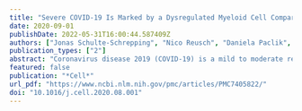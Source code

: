 ```yaml
---
title: "Severe COVID-19 Is Marked by a Dysregulated Myeloid Cell Compartment"
date: 2020-09-01
publishDate: 2022-05-31T16:00:44.587409Z
authors: ["Jonas Schulte-Schrepping", "Nico Reusch", "Daniela Paclik", "Kevin Baßler", "Stephan Schlickeiser", "Bowen Zhang", "Benjamin Krämer", "Tobias Krammer", "Sophia Brumhard", "Lorenzo Bonaguro", "Elena De Domenico", "Daniel Wendisch", "Martin Grasshoff", "Theodore S. Kapellos", "Michael Beckstette", "Tal Pecht", "Adem Saglam", "Oliver Dietrich", "Henrik E. Mei", "Axel R. Schulz", "Claudia Conrad", "Désirée Kunkel", "Ehsan Vafadarnejad", "Cheng-Jian Xu", "Arik Horne", "Miriam Herbert", "Anna Drews", "Charlotte Thibeault", "Moritz Pfeiffer", "Stefan Hippenstiel", "Andreas Hocke", "Holger Müller-Redetzky", "Katrin-Moira Heim", "Felix Machleidt", "Alexander Uhrig", "Laure Bosquillon de Jarcy", "Linda Jürgens", "Miriam Stegemann", "Christoph R. Glösenkamp", "Hans-Dieter Volk", "Christine Goffinet", "Markus Landthaler", "Emanuel Wyler", "Philipp Georg", "Maria Schneider", "Chantip Dang-Heine", "Nick Neuwinger", "Kai Kappert", "Rudolf Tauber", "Victor Corman", "Jan Raabe", "Kim Melanie Kaiser", "Michael To Vinh", "Gereon Rieke", "Christian Meisel", "Thomas Ulas", "Matthias Becker", "Robert Geffers", "Martin Witzenrath", "Christian Drosten", "Norbert Suttorp", "Christof von Kalle", "Florian Kurth", "Kristian Händler", "Joachim L. Schultze", "Anna C. Aschenbrenner", "Yang Li", "Jacob Nattermann", "Birgit Sawitzki", "Antoine-Emmanuel Saliba", "Leif Erik Sander"]
publication_types: ["2"]
abstract: "Coronavirus disease 2019 (COVID-19) is a mild to moderate respiratory tract infection, however, a subset of patients progress to severe disease and respiratory failure. The mechanism of protective immunity in mild forms and the pathogenesis of severe COVID-19 associated with increased neutrophil counts and dysregulated immune responses remain unclear. In a dual-center, two-cohort study, we combined single-cell RNA-sequencing and single-cell proteomics of whole-blood and peripheral-blood mononuclear cells to determine changes in immune cell composition and activation in mild versus severe COVID-19 (242 samples from 109 individuals) over time. HLA-DRhiCD11chi inflammatory monocytes with an interferon-stimulated gene signature were elevated in mild COVID-19. Severe COVID-19 was marked by occurrence of neutrophil precursors, as evidence of emergency myelopoiesis, dysfunctional mature neutrophils, and HLA-DRlo monocytes. Our study provides detailed insights into the systemic immune response to SARS-CoV-2 infection and reveals profound alterations in the myeloid cell compartment associated with severe COVID-19.,    • SARS-CoV-2 infection induces profound alterations of the myeloid compartment   • Mild COVID-19 is marked by inflammatory HLA-DRhiCD11chi CD14+ monocytes   • Dysfunctional HLA-DRloCD163hi and HLA-DRloS100Ahi CD14+ monocytes in severe COVID-19   • Emergency myelopoiesis with immature and dysfunctional neutrophils in severe COVID-19   , Analysis of patients with mild and severe COVID-19 reveals the presence of dysfunctional neutrophils in the latter that is linked to emergency myelopoiesis."
featured: false
publication: "*Cell*"
url_pdf: "https://www.ncbi.nlm.nih.gov/pmc/articles/PMC7405822/"
doi: "10.1016/j.cell.2020.08.001"
---
```


